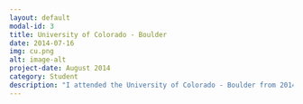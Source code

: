 ```yaml
---
layout: default
modal-id: 3
title: University of Colorado - Boulder
date: 2014-07-16
img: cu.png
alt: image-alt
project-date: August 2014
category: Student
description: "I attended the University of Colorado - Boulder from 2014 to 2018, and graduated with a BS in CS. In addition to being a full-time student, I held various other positions on campus, including several TA/CA positions for CS courses where I helped students learn CS by teaching labs and holding office hours. "
---
```

